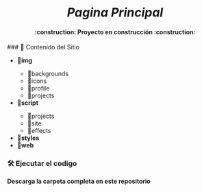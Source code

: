 <em><h1 align="center"> Pagina Principal </h1> </em>
<h4 align="center">
:construction: Proyecto en construcción :construction:
</h4>
### 📁 Contenido del Sitio
 <ul>
 <li><strong>📁img</strong></li>
  <ul>
    <li>📁backgrounds</li>
    <li>📁icons</li>
    <li>📁profile</li>
    <li>📁projects</li>
  </ul>
 <li><strong>📁script</strong></li>
  <ul>
    <li>📁projects</li>
    <li>📁site</li>
    <li>📁effects</li>
  </ul>
  <li><strong>📁styles</strong></li>
  <li><strong>📁web</strong></li>
  </ul>

### 🛠️ Ejecutar el codigo 

**Descarga la carpeta completa en este repositorio**
